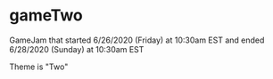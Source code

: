 # gameTwo

GameJam that started 6/26/2020 (Friday) at 10:30am EST and ended 6/28/2020 (Sunday) at 10:30am EST

Theme is "Two"
